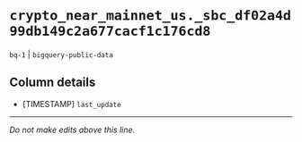 # `crypto_near_mainnet_us._sbc_df02a4d99db149c2a677cacf1c176cd8`
`bq-1` | `bigquery-public-data`

## Column details
* [TIMESTAMP] `last_update`

-------------------------------------------------------------------------------
*Do not make edits above this line.*
